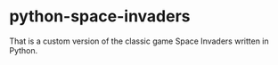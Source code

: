 # python-space-invaders
That is a custom version of the classic game Space Invaders written in Python.
